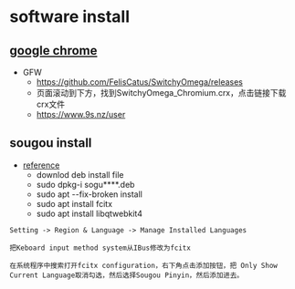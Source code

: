 # software install

## [google chrome](https://www.google.cn/chrome/)
- GFW
    - https://github.com/FelisCatus/SwitchyOmega/releases
    - 页面滚动到下方，找到SwitchyOmega_Chromium.crx，点击链接下载crx文件
    - https://www.9s.nz/user


## sougou install
- [reference](https://blog.csdn.net/scuping/article/details/86697287)
    - downlod deb install file
    - sudo dpkg-i sogu****.deb
    - sudo apt --fix-broken install
    - sudo apt install fcitx
    - sudo apt install libqtwebkit4
```
Setting -> Region & Language -> Manage Installed Languages

把Keboard input method system从IBus修改为fcitx

在系统程序中搜索打开fcitx configuration，右下角点击添加按钮，把 Only Show Current Language取消勾选，然后选择Sougou Pinyin，然后添加进去。
```